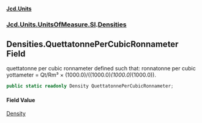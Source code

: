#### [Jcd.Units](index.md 'index')
### [Jcd.Units.UnitsOfMeasure.SI](Jcd.Units.UnitsOfMeasure.SI.md 'Jcd.Units.UnitsOfMeasure.SI').[Densities](Densities.md 'Jcd.Units.UnitsOfMeasure.SI.Densities')

## Densities.QuettatonnePerCubicRonnameter Field

quettatonne per cubic ronnameter defined such that: ronnatonne per cubic yottameter = Qt/Rm³ ×
(1000.0)/((1000.0)*(1000.0)*(1000.0)).

```csharp
public static readonly Density QuettatonnePerCubicRonnameter;
```

#### Field Value
[Density](Density.md 'Jcd.Units.UnitTypes.Density')